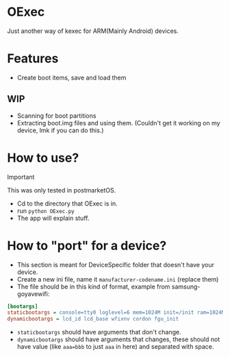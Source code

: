 # OExec
Just another way of kexec for ARM(Mainly Android) devices.

# Features
* Create boot items, save and load them

## WIP
* Scanning for boot partitions
* Extracting boot.img files and using them. (Couldn't get it working on my device, lmk if you can do this.)

# How to use?
> [!IMPORTANT]  
> This was only tested in postmarketOS.

* Cd to the directory that OExec is in.
* run `python OExec.py`
* The app will explain stuff.

# How to "port" for a device?
* This section is meant for DeviceSpecific folder that doesn't have your device.
* Create a new ini file, name it `manufacturer-codename.ini` (replace them)
* The file should be in this kind of format, example from samsung-goyavewifi:
```ini
[bootargs]
staticbootargs = console=tty0 loglevel=6 mem=1024M init=/init ram=1024M
dynamicbootargs = lcd_id lcd_base wfixnv cordon fgu_init
```
* `staticbootargs` should have arguments that don't change.
* `dynamicbootargs` should have arguments that changes, these should not have value (like `aaa=bbb` to just `aaa` in here) and separated with space.